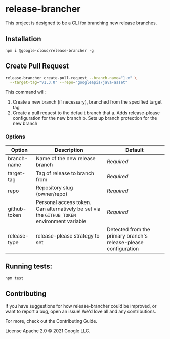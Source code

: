 # release-brancher

This project is designed to be a CLI for branching new release branches.

## Installation

`npm i @google-cloud/release-brancher -g`

## Create Pull Request

```bash
release-brancher create-pull-request --branch-name="1.x" \
  --target-tag="v1.3.0" --repo="googleapis/java-asset"
```

This command will:

1. Create a new branch (if necessary), branched from the specified target tag
2. Create a pull request to the default branch that
  a. Adds release-please configuration for the new branch
  b. Sets up branch protection for the new branch

### Options

| Option | Description | Default |
| ------ | ----------- | ------- |
| branch-name | Name of the new release branch | *Required* |
| target-tag | Tag of release to branch from | *Required* |
| repo | Repository slug (owner/repo) | *Required* |
| github-token | Personal access token. Can alternatively be set via the `GITHUB_TOKEN` environment variable | *Required* |
| release-type | release-please strategy to set | Detected from the primary branch's release-please configuration |

## Running tests:

`npm test`

## Contributing

If you have suggestions for how release-brancher could be improved, or want to report a bug, open an issue! We'd love all and any contributions.

For more, check out the Contributing Guide.

License
Apache 2.0 © 2021 Google LLC.
